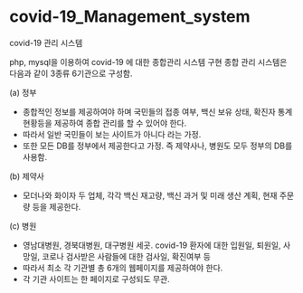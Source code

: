 # covid-19_Management_system
covid-19 관리 시스템


php, mysql을 이용하여 covid-19 에 대한 종합관리 시스템 구현
종합 관리 시스템은 다음과 같이 3종류 6기관으로 구성함.

(a) 정부
- 종합적인 정보를 제공하여야 하며 국민들의 접종 여부, 백신 보유 상태, 확진자 통계 현황등을 제공하여 종합 관리를 할 수 있어야 한다. 
- 따라서 일반 국민들이 보는 사이트가 아니다 라는 가정.
- 또한 모든 DB를 정부에서 제공한다고 가정. 즉 제약사나, 병원도 모두 정부의 DB를 사용함.


(b) 제약사
- 모더나와 화이자 두 업체, 각각 백신 재고량, 백신 과거 및 미래 생산 계획, 현재 주문량 등을 제공한다.


(c) 병원
- 영남대병원, 경북대병원, 대구병원 세곳. covid-19 환자에 대한 입원일, 퇴원일, 사망일, 코로나 검사받은 사람들에 대한 검사일, 확진여부 등
- 따라서 최소 각 기관별 총 6개의 웹페이지를 제공하여야 한다. 
- 각 기관 사이트는 한 페이지로 구성되도 무관.
